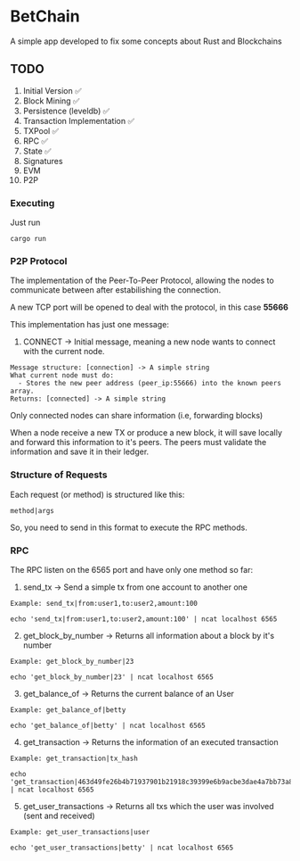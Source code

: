 # BetChain

A simple app developed to fix some concepts about Rust and Blockchains

## TODO

1. Initial Version ✅
2. Block Mining ✅
3. Persistence (leveldb) ✅
3. Transaction Implementation ✅
4. TXPool ✅
5. RPC ✅
6. State ✅
7. Signatures
8. EVM
9. P2P

### Executing

Just run
```
cargo run
```

### P2P Protocol

The implementation of the Peer-To-Peer Protocol, allowing the nodes to communicate between after estabilishing the connection.

A new TCP port will be opened to deal with the protocol, in this case **55666**

This implementation has just one message:
  1. CONNECT -> Initial message, meaning a new node wants to connect with the current node.
  ```
  Message structure: [connection] -> A simple string
  What current node must do:
    - Stores the new peer address (peer_ip:55666) into the known peers array.
  Returns: [connected] -> A simple string
  ```

Only connected nodes can share information (i.e, forwarding blocks)

When a node receive a new TX or produce a new block, it will save locally and forward this information to it's peers. The peers must validate the information and save it in their ledger.


### Structure of Requests

Each request (or method) is structured like this:
```
method|args
```

So, you need to send in this format to execute the RPC methods.

### RPC

The RPC listen on the 6565 port and have only one method so far:
1. send_tx -> Send a simple tx from one account to another one
```
Example: send_tx|from:user1,to:user2,amount:100

echo 'send_tx|from:user1,to:user2,amount:100' | ncat localhost 6565
```

2. get_block_by_number -> Returns all information about a block by it's number
```
Example: get_block_by_number|23

echo 'get_block_by_number|23' | ncat localhost 6565
```

3. get_balance_of -> Returns the current balance of an User
```
Example: get_balance_of|betty

echo 'get_balance_of|betty' | ncat localhost 6565
```

4. get_transaction -> Returns the information of an executed transaction
```
Example: get_transaction|tx_hash

echo 'get_transaction|463d49fe26b4b71937901b21918c39399e6b9acbe3dae4a7bb73a833880fcb39' | ncat localhost 6565
```

5. get_user_transactions -> Returns all txs which the user was involved (sent and received)
```
Example: get_user_transactions|user

echo 'get_user_transactions|betty' | ncat localhost 6565
```
